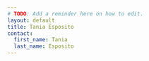 ```yaml
---
# TODO: Add a reminder here on how to edit.
layout: default
title: Tania Esposito
contact:
  first_name: Tania
  last_name: Esposito
---
```

